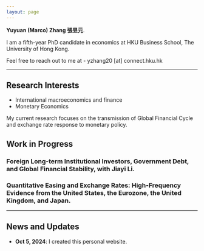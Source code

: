 ```yaml
---
layout: page
---
```


**Yuyuan (Marco) Zhang 張昱元**.

I am a fifth-year PhD candidate in economics at HKU Business School, The University of Hong Kong.

Feel free to reach out to me at - yzhang20 [at] connect.hku.hk

---

## Research Interests

- International macroeconomics and finance
- Monetary Economics

My current research focuses on the transmission of Global Financial Cycle and exchange rate response to monetary policy.

## Work in Progress

### Foreign Long-term Institutional Investors, Government Debt, and Global Financial Stability, with Jiayi Li.

### Quantitative Easing and Exchange Rates: High-Frequency Evidence from the United States, the Eurozone, the United Kingdom, and Japan.

---

## News and Updates

- **Oct 5, 2024**: I created this personal website.
